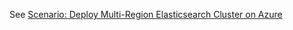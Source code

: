 See [Scenario: Deploy Multi-Region Elasticsearch Cluster on Azure](https://netfxharmonics.com/2016/10/esclusterazure "Scenario: Deploy Multi-Region Elasticsearch Cluster on Azure")